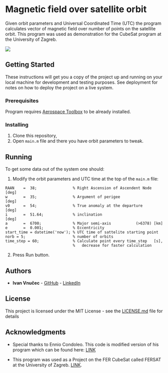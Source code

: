 # Magnetic field over satellite orbit

Given orbit parameters and Universal Coordinated Time (UTC) the program calculates vector of magnetic field over number of points on the satellite orbit. This program was used as demonstration for the CubeSat program at the University of Zagreb.

![](output_example.bmp)

## Getting Started

These instructions will get you a copy of the project up and running on your local machine for development and testing purposes. See deployment for notes on how to deploy the project on a live system.

### Prerequisites

Program requires [Aerospace Toolbox](https://www.mathworks.com/products/aerospace-toolbox.html) to be already installed.

### Installing

1. Clone this repository,
2. Open `main.m` file and there you have orbit parameters to tweak.


## Running
To get some data out of the system one should:
1. Modify the orbit parameters and UTC time at the top of the `main.m` file:
```
RAAN    =  38;                % Right Ascension of Ascendent Node [deg]
w       =  35;                % Argument of perigee               [deg]
v0      =  54;                % True anomaly at the departure     [deg]
i       =  51.64;             % inclination                       [deg]
a       =  6700;              % Major semi-axis           (>6378) [km]
e       =  0.001;             % Eccentricity
start_time = datetime('now'); % UTC time of sattelite starting point
norb = 5;                     % number of orbits
time_step = 60;               % Calculate point every time_step   [s],
                              %   decrease for faster calculation
```
2. Press Run button.

## Authors

* **Ivan Vnučec** - [GitHub](https://github.com/IvanVnucec)
                  - [LinkedIn](https://www.linkedin.com/in/ivan-vnucec/)

## License

This project is licensed under the MIT License - see the [LICENSE.md](LICENSE.md) file for details

## Acknowledgments

* Special thanks to Ennio Condoleo. This code is modified version of his program which can be found here: [LINK](https://www.mathworks.com/matlabcentral/fileexchange/45573-orbit3d)

* This program was used as a Project on the FER CubeSat called FERSAT at the University of Zagreb. [LINK](https://www.fer.unizg.hr/zrk/FERSAT).

